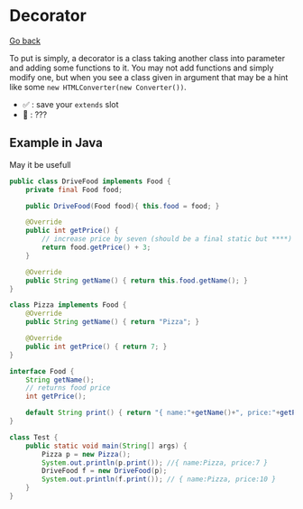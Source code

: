 # Decorator

[Go back](..)

To put is simply, a decorator is a class taking another class
into parameter and adding some functions to it. You may not add functions
and simply modify one, but when you see a class given in argument that may be a hint
like some ``new HTMLConverter(new Converter())``.

* ✅ : save your ``extends`` slot
* 🚫 : ???

## Example in Java

May it be usefull

```java
public class DriveFood implements Food {
    private final Food food;

    public DriveFood(Food food){ this.food = food; }

    @Override
    public int getPrice() {
        // increase price by seven (should be a final static but ****)
        return food.getPrice() + 3;
    }

    @Override
    public String getName() { return this.food.getName(); }
}

class Pizza implements Food {
    @Override
    public String getName() { return "Pizza"; }

    @Override
    public int getPrice() { return 7; }
}

interface Food {
    String getName();
    // returns food price
    int getPrice();

    default String print() { return "{ name:"+getName()+", price:"+getPrice()+" }"; };
}

class Test {
    public static void main(String[] args) {
        Pizza p = new Pizza();
        System.out.println(p.print()); //{ name:Pizza, price:7 }
        DriveFood f = new DriveFood(p);
        System.out.println(f.print()); // { name:Pizza, price:10 }
    }
}
```